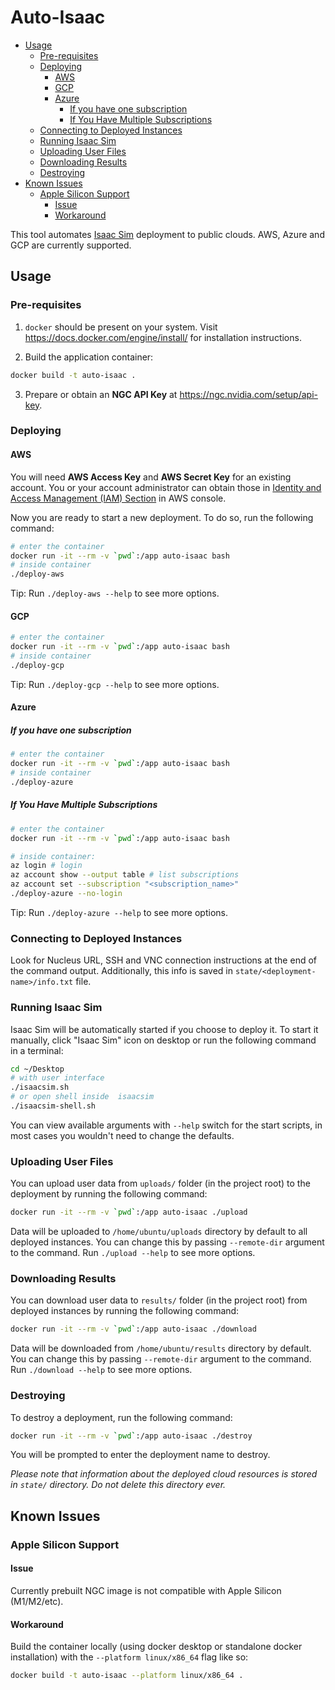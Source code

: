 
# Auto-Isaac

- [Usage](#usage)
  - [Pre-requisites](#pre-requisites)
  - [Deploying](#deploying)
    - [AWS](#aws)
    - [GCP](#gcp)
    - [Azure](#azure)
      - [If you have one subscription](#if-you-have-one-subscription)
      - [If You Have Multiple Subscriptions](#if-you-have-multiple-subscriptions)
  - [Connecting to Deployed Instances](#connecting-to-deployed-instances)
  - [Running Isaac Sim](#running-isaac-sim)
  - [Uploading User Files](#uploading-user-files)
  - [Downloading Results](#downloading-results)
  - [Destroying](#destroying)
- [Known Issues](#known-issues)
  - [Apple Silicon Support](#apple-silicon-support)
    - [Issue](#issue)
    - [Workaround](#workaround)

This tool automates [Isaac Sim](https://developer.nvidia.com/isaac-sim) deployment to public clouds. AWS, Azure and GCP are currently supported.

## Usage

### Pre-requisites

1. `docker` should be present on your system. Visit <https://docs.docker.com/engine/install/> for installation instructions.

2. Build the application container:

```sh
docker build -t auto-isaac .
```

3. Prepare or obtain an **NGC API Key** at <https://ngc.nvidia.com/setup/api-key>.

### Deploying

#### AWS

You will need **AWS Access Key** and **AWS Secret Key** for an existing account. You or your account administrator can obtain those in [Identity and Access Management (IAM) Section](https://console.aws.amazon.com/iamv2/home#/home) in AWS console.

Now you are ready to start a new deployment. To do so, run the following command:

```sh
# enter the container
docker run -it --rm -v `pwd`:/app auto-isaac bash
# inside container
./deploy-aws
```

Tip: Run `./deploy-aws --help` to see more options.

#### GCP

```sh
# enter the container
docker run -it --rm -v `pwd`:/app auto-isaac bash
# inside container
./deploy-gcp
```

Tip: Run `./deploy-gcp --help` to see more options.

#### Azure

##### If you have one subscription

```sh
# enter the container
docker run -it --rm -v `pwd`:/app auto-isaac bash
# inside container
./deploy-azure
```

##### If You Have Multiple Subscriptions

```sh
# enter the container
docker run -it --rm -v `pwd`:/app auto-isaac bash

# inside container:
az login # login
az account show --output table # list subscriptions
az account set --subscription "<subscription_name>"
./deploy-azure --no-login
```

Tip: Run `./deploy-azure --help` to see more options.

### Connecting to Deployed Instances

Look for Nucleus URL, SSH and VNC connection instructions at the end of the command output. Additionally, this info is saved in `state/<deployment-name>/info.txt` file.

### Running Isaac Sim

Isaac Sim will be automatically started if you choose to deploy it. To start it manually, click "Isaac Sim" icon on desktop or run the following command in a terminal:

```sh
cd ~/Desktop
# with user interface
./isaacsim.sh
# or open shell inside  isaacsim
./isaacsim-shell.sh
```

You can view available arguments with `--help` switch for the start scripts, in most cases you wouldn't need to change the defaults.

### Uploading User Files

You can upload user data from `uploads/` folder (in the project root) to the deployment by running the following command:

```sh
docker run -it --rm -v `pwd`:/app auto-isaac ./upload
```

Data will be uploaded to `/home/ubuntu/uploads` directory by default to all deployed instances. You can change this by passing `--remote-dir` argument to the command. Run `./upload --help` to see more options.

### Downloading Results

You can download user data to `results/` folder (in the project root) from deployed instances by running the following command:

```sh
docker run -it --rm -v `pwd`:/app auto-isaac ./download
```

Data will be downloaded from `/home/ubuntu/results` directory by default. You can change this by passing `--remote-dir` argument to the command. Run `./download --help` to see more options.

### Destroying

To destroy a deployment, run the following command:

```sh
docker run -it --rm -v `pwd`:/app auto-isaac ./destroy
```

You will be prompted to enter the deployment name to destroy.

*Please note that information about the deployed cloud resources is stored in `state/` directory. Do not delete this directory ever.*

## Known Issues

### Apple Silicon Support

#### Issue

Currently prebuilt NGC image is not compatible with Apple Silicon (M1/M2/etc).

#### Workaround

Build the container locally (using docker desktop or standalone docker installation) with the `--platform linux/x86_64` flag like so:

```sh
docker build -t auto-isaac --platform linux/x86_64 .
```
